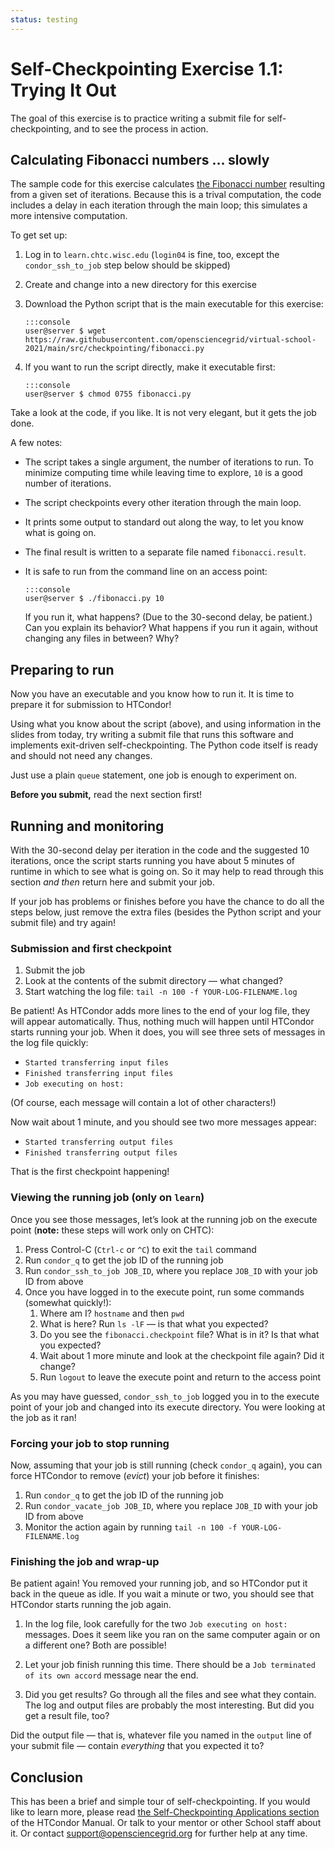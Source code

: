 ```yaml
---
status: testing
---
```


# Self-Checkpointing Exercise 1.1: Trying It Out

The goal of this exercise is to practice writing a submit file for self-checkpointing,
and to see the process in action.

## Calculating Fibonacci numbers &hellip; slowly

The sample code for this exercise calculates
[the Fibonacci number](https://en.wikipedia.org/wiki/Fibonacci_number)
resulting from a given set of iterations.
Because this is a trival computation,
the code includes a delay in each iteration through the main loop;
this simulates a more intensive computation.

To get set up:

1.  Log in to `learn.chtc.wisc.edu`
    (`login04` is fine, too, except the `condor_ssh_to_job` step below should be skipped)

1.  Create and change into a new directory for this exercise

1.  Download the Python script that is the main executable for this exercise:

        :::console
        user@server $ wget https://raw.githubusercontent.com/opensciencegrid/virtual-school-2021/main/src/checkpointing/fibonacci.py

1.  If you want to run the script directly, make it executable first:

        :::console
        user@server $ chmod 0755 fibonacci.py

Take a look at the code, if you like.
It is not very elegant, but it gets the job done.

A few notes:

*   The script takes a single argument, the number of iterations to run.
    To minimize computing time while leaving time to explore, `10` is a good number of iterations.

*   The script checkpoints every other iteration through the main loop.

*   It prints some output to standard out along the way, to let you know what is going on.

*   The final result is written to a separate file named `fibonacci.result`.

*   It is safe to run from the command line on an access point:

        :::console
        user@server $ ./fibonacci.py 10

    If you run it, what happens?  (Due to the 30-second delay, be patient.)
    Can you explain its behavior?
    What happens if you run it again, without changing any files in between?  Why?

## Preparing to run

Now you have an executable and you know how to run it.
It is time to prepare it for submission to HTCondor!

Using what you know about the script (above),
and using information in the slides from today,
try writing a submit file that runs this software and
implements exit-driven self-checkpointing.
The Python code itself is ready and should not need any changes.

Just use a plain `queue` statement, one job is enough to experiment on.

**Before you submit,** read the next section first!

## Running and monitoring

With the 30-second delay per iteration in the code and the suggested 10 iterations,
once the script starts running you have about 5 minutes of runtime in which to see what is going on.
So it may help to read through this section *and then* return here and submit your job.

If your job has problems or finishes before you have the chance to do all the steps below,
just remove the extra files (besides the Python script and your submit file) and try again!

### Submission and first checkpoint

1.  Submit the job
1.  Look at the contents of the submit directory&nbsp;— what changed?
1.  Start watching the log file: `tail -n 100 -f YOUR-LOG-FILENAME.log`

Be patient!  As HTCondor adds more lines to the end of your log file, they will appear automatically.
Thus, nothing much will happen until HTCondor starts running your job.
When it does, you will see three sets of messages in the log file quickly:

*   `Started transferring input files`
*   `Finished transferring input files`
*   `Job executing on host:`

(Of course, each message will contain a lot of other characters!)

Now wait about 1 minute, and you should see two more messages appear:

*   `Started transferring output files`
*   `Finished transferring output files`

That is the first checkpoint happening!

### Viewing the running job (only on `learn`)

Once you see those messages, let’s look at the running job on the execute point
(**note:** these steps will work only on CHTC):

1.  Press Control-C (`Ctrl-c` or `^C`) to exit the `tail` command
1.  Run `condor_q` to get the job ID of the running job
1.  Run `condor_ssh_to_job JOB_ID`, where you replace `JOB_ID` with your job ID from above
1.  Once you have logged in to the execute point, run some commands (somewhat quickly!):
    1.   Where am I? `hostname` and then `pwd`
    1.   What is here? Run `ls -lF`&nbsp;— is that what you expected?
    1.   Do you see the `fibonacci.checkpoint` file?  What is in it?  Is that what you expected?
    1.   Wait about 1 more minute and look at the checkpoint file again?  Did it change?
    1.   Run `logout` to leave the execute point and return to the access point

As you may have guessed, `condor_ssh_to_job` logged you in to the execute point of your job
and changed into its execute directory.
You were looking at the job as it ran!

### Forcing your job to stop running

Now, assuming that your job is still running (check `condor_q` again),
you can force HTCondor to remove (*evict*) your job before it finishes:

1.  Run `condor_q` to get the job ID of the running job
1.  Run `condor_vacate_job JOB_ID`, where you replace `JOB_ID` with your job ID from above
1.  Monitor the action again by running `tail -n 100 -f YOUR-LOG-FILENAME.log`

### Finishing the job and wrap-up

Be patient again!
You removed your running job, and so HTCondor put it back in the queue as idle.
If you wait a minute or two, you should see that HTCondor starts running the job again.

1.  In the log file, look carefully for the two `Job executing on host:` messages.
    Does it seem like you ran on the same computer again or on a different one?
    Both are possible!

1.  Let your job finish running this time.
    There should be a `Job terminated of its own accord` message near the end.

1.  Did you get results?  Go through all the files and see what they contain.
    The log and output files are probably the most interesting.
    But did you get a result file, too?

Did the output file&nbsp;—
that is, whatever file you named in the `output` line of your submit file&nbsp;—
contain *everything* that you expected it to?

## Conclusion

This has been a brief and simple tour of self-checkpointing.
If you would like to learn more, please read
[the Self-Checkpointing Applications section](https://htcondor.readthedocs.io/en/latest/users-manual/self-checkpointing-applications.html)
of the HTCondor Manual.
Or talk to your mentor or other School staff about it.
Or contact support@opensciencegrid.org for further help at any time.
